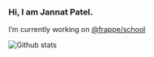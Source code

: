 ### Hi, I am Jannat Patel.

 I’m currently working on [@frappe/school](https://github.com/frappe/school)

![Github stats](https://github-readme-stats.vercel.app/api?username=pateljannat&hide=stars&theme=github_dark)
